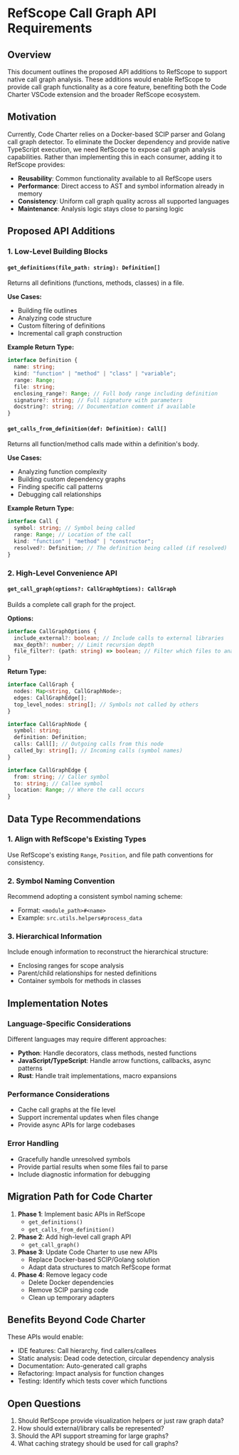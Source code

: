 # RefScope Call Graph API Requirements

## Overview

This document outlines the proposed API additions to RefScope to support native call graph analysis. These additions would enable RefScope to provide call graph functionality as a core feature, benefiting both the Code Charter VSCode extension and the broader RefScope ecosystem.

## Motivation

Currently, Code Charter relies on a Docker-based SCIP parser and Golang call graph detector. To eliminate the Docker dependency and provide native TypeScript execution, we need RefScope to expose call graph analysis capabilities. Rather than implementing this in each consumer, adding it to RefScope provides:

- **Reusability**: Common functionality available to all RefScope users
- **Performance**: Direct access to AST and symbol information already in memory
- **Consistency**: Uniform call graph quality across all supported languages
- **Maintenance**: Analysis logic stays close to parsing logic

## Proposed API Additions

### 1. Low-Level Building Blocks

#### `get_definitions(file_path: string): Definition[]`

Returns all definitions (functions, methods, classes) in a file.

**Use Cases:**

- Building file outlines
- Analyzing code structure
- Custom filtering of definitions
- Incremental call graph construction

**Example Return Type:**

```typescript
interface Definition {
  name: string;
  kind: "function" | "method" | "class" | "variable";
  range: Range;
  file: string;
  enclosing_range?: Range; // Full body range including definition
  signature?: string; // Full signature with parameters
  docstring?: string; // Documentation comment if available
}
```

#### `get_calls_from_definition(def: Definition): Call[]`

Returns all function/method calls made within a definition's body.

**Use Cases:**

- Analyzing function complexity
- Building custom dependency graphs
- Finding specific call patterns
- Debugging call relationships

**Example Return Type:**

```typescript
interface Call {
  symbol: string; // Symbol being called
  range: Range; // Location of the call
  kind: "function" | "method" | "constructor";
  resolved?: Definition; // The definition being called (if resolved)
}
```

### 2. High-Level Convenience API

#### `get_call_graph(options?: CallGraphOptions): CallGraph`

Builds a complete call graph for the project.

**Options:**

```typescript
interface CallGraphOptions {
  include_external?: boolean; // Include calls to external libraries
  max_depth?: number; // Limit recursion depth
  file_filter?: (path: string) => boolean; // Filter which files to analyze
}
```

**Return Type:**

```typescript
interface CallGraph {
  nodes: Map<string, CallGraphNode>;
  edges: CallGraphEdge[];
  top_level_nodes: string[]; // Symbols not called by others
}

interface CallGraphNode {
  symbol: string;
  definition: Definition;
  calls: Call[]; // Outgoing calls from this node
  called_by: string[]; // Incoming calls (symbol names)
}

interface CallGraphEdge {
  from: string; // Caller symbol
  to: string; // Callee symbol
  location: Range; // Where the call occurs
}
```

## Data Type Recommendations

### 1. Align with RefScope's Existing Types

Use RefScope's existing `Range`, `Position`, and file path conventions for consistency.

### 2. Symbol Naming Convention

Recommend adopting a consistent symbol naming scheme:

- Format: `<module_path>#<name>`
- Example: `src.utils.helpers#process_data`

### 3. Hierarchical Information

Include enough information to reconstruct the hierarchical structure:

- Enclosing ranges for scope analysis
- Parent/child relationships for nested definitions
- Container symbols for methods in classes

## Implementation Notes

### Language-Specific Considerations

Different languages may require different approaches:

- **Python**: Handle decorators, class methods, nested functions
- **JavaScript/TypeScript**: Handle arrow functions, callbacks, async patterns
- **Rust**: Handle trait implementations, macro expansions

### Performance Considerations

- Cache call graphs at the file level
- Support incremental updates when files change
- Provide async APIs for large codebases

### Error Handling

- Gracefully handle unresolved symbols
- Provide partial results when some files fail to parse
- Include diagnostic information for debugging

## Migration Path for Code Charter

1. **Phase 1**: Implement basic APIs in RefScope
   - `get_definitions()`
   - `get_calls_from_definition()`
2. **Phase 2**: Add high-level call graph API
   - `get_call_graph()`
3. **Phase 3**: Update Code Charter to use new APIs
   - Replace Docker-based SCIP/Golang solution
   - Adapt data structures to match RefScope format
4. **Phase 4**: Remove legacy code
   - Delete Docker dependencies
   - Remove SCIP parsing code
   - Clean up temporary adapters

## Benefits Beyond Code Charter

These APIs would enable:

- IDE features: Call hierarchy, find callers/callees
- Static analysis: Dead code detection, circular dependency analysis
- Documentation: Auto-generated call graphs
- Refactoring: Impact analysis for function changes
- Testing: Identify which tests cover which functions

## Open Questions

1. Should RefScope provide visualization helpers or just raw graph data?
2. How should external/library calls be represented?
3. Should the API support streaming for large graphs?
4. What caching strategy should be used for call graphs?
